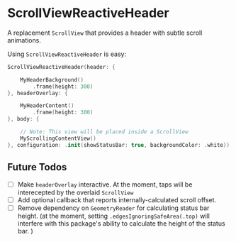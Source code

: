 # ScrollViewReactiveHeader

A replacement `ScrollView` that provides a header with subtle scroll animations. 

Using `ScrollViewReactiveHeader` is easy:

```swift
ScrollViewReactiveHeader(header: {

    MyHeaderBackground()
        .frame(height: 300)
}, headerOverlay: {

    MyHeaderContent()
        .frame(height: 300)
}, body: {

    // Note: This view will be placed inside a ScrollView
    MyScrollingContentView()
}, configuration: .init(showStatusBar: true, backgroundColor: .white))
```

## Future Todos

- [ ] Make `headerOverlay` interactive. At the moment, taps will be interecepted by the overlaid `ScrollView`
- [ ] Add optional callback that reports internally-calculated scroll offset. 
- [ ] Remove dependency on `GeometryReader` for calculating status bar height. (at the moment, setting `.edgesIgnoringSafeArea(.top)` will interfere with this package's ability to calculate the height of the status bar. )
